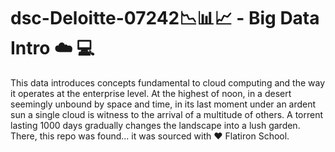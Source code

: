 # dsc-Deloitte-07242📉📊📈 - Big Data Intro ☁️ 💻

This data introduces concepts fundamental to cloud computing and the way it operates at the enterprise level. At the highest of noon, in a desert seemingly unbound by space and time, in its last moment under an ardent sun a single cloud is witness to the arrival of a multitude of others. A torrent lasting 1000 days gradually changes the landscape into a lush garden. There, this repo was found... it was sourced with ❤️ Flatiron School. 

